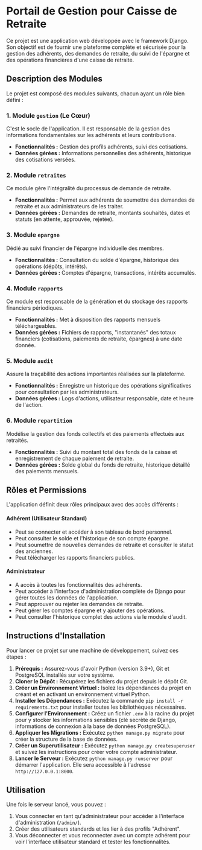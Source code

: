 # Portail de Gestion pour Caisse de Retraite

Ce projet est une application web développée avec le framework Django. Son objectif est de fournir une plateforme complète et sécurisée pour la gestion des adhérents, des demandes de retraite, du suivi de l'épargne et des opérations financières d'une caisse de retraite.


## Description des Modules

Le projet est composé des modules suivants, chacun ayant un rôle bien défini :

### 1. Module `gestion` (Le Cœur)
C'est le socle de l'application. Il est responsable de la gestion des informations fondamentales sur les adhérents et leurs contributions.
*   **Fonctionnalités :** Gestion des profils adhérents, suivi des cotisations.
*   **Données gérées :** Informations personnelles des adhérents, historique des cotisations versées.

### 2. Module `retraites`
Ce module gère l'intégralité du processus de demande de retraite.
*   **Fonctionnalités :** Permet aux adhérents de soumettre des demandes de retraite et aux administrateurs de les traiter.
*   **Données gérées :** Demandes de retraite, montants souhaités, dates et statuts (en attente, approuvée, rejetée).

### 3. Module `epargne`
Dédié au suivi financier de l'épargne individuelle des membres.
*   **Fonctionnalités :** Consultation du solde d'épargne, historique des opérations (dépôts, intérêts).
*   **Données gérées :** Comptes d'épargne, transactions, intérêts accumulés.

### 4. Module `rapports`
Ce module est responsable de la génération et du stockage des rapports financiers périodiques.
*   **Fonctionnalités :** Met à disposition des rapports mensuels téléchargeables.
*   **Données gérées :** Fichiers de rapports, "instantanés" des totaux financiers (cotisations, paiements de retraite, épargnes) à une date donnée.

### 5. Module `audit`
Assure la traçabilité des actions importantes réalisées sur la plateforme.
*   **Fonctionnalités :** Enregistre un historique des opérations significatives pour consultation par les administrateurs.
*   **Données gérées :** Logs d'actions, utilisateur responsable, date et heure de l'action.

### 6. Module `repartition`
Modélise la gestion des fonds collectifs et des paiements effectués aux retraités.
*   **Fonctionnalités :** Suivi du montant total des fonds de la caisse et enregistrement de chaque paiement de retraite.
*   **Données gérées :** Solde global du fonds de retraite, historique détaillé des paiements mensuels.

## Rôles et Permissions

L'application définit deux rôles principaux avec des accès différents :

#### Adhérent (Utilisateur Standard)
*   Peut se connecter et accéder à son tableau de bord personnel.
*   Peut consulter le solde et l'historique de son compte épargne.
*   Peut soumettre de nouvelles demandes de retraite et consulter le statut des anciennes.
*   Peut télécharger les rapports financiers publics.

#### Administrateur
*   A accès à toutes les fonctionnalités des adhérents.
*   Peut accéder à l'interface d'administration complète de Django pour gérer toutes les données de l'application.
*   Peut approuver ou rejeter les demandes de retraite.
*   Peut gérer les comptes épargne et y ajouter des opérations.
*   Peut consulter l'historique complet des actions via le module d'audit.

## Instructions d'Installation

Pour lancer ce projet sur une machine de développement, suivez ces étapes :

1.  **Prérequis :** Assurez-vous d'avoir Python (version 3.9+), Git et PostgreSQL installés sur votre système.
2.  **Cloner le Dépôt :** Récupérez les fichiers du projet depuis le dépôt Git.
3.  **Créer un Environnement Virtuel :** Isolez les dépendances du projet en créant et en activant un environnement virtuel Python.
4.  **Installer les Dépendances :** Exécutez la commande `pip install -r requirements.txt` pour installer toutes les bibliothèques nécessaires.
5.  **Configurer l'Environnement :** Créez un fichier `.env` à la racine du projet pour y stocker les informations sensibles (clé secrète de Django, informations de connexion à la base de données PostgreSQL).
6.  **Appliquer les Migrations :** Exécutez `python manage.py migrate` pour créer la structure de la base de données.
7.  **Créer un Superutilisateur :** Exécutez `python manage.py createsuperuser` et suivez les instructions pour créer votre compte administrateur.
8.  **Lancer le Serveur :** Exécutez `python manage.py runserver` pour démarrer l'application. Elle sera accessible à l'adresse `http://127.0.0.1:8000`.

## Utilisation

Une fois le serveur lancé, vous pouvez :
1.  Vous connecter en tant qu'administrateur pour accéder à l'interface d'administration (`/admin/`).
2.  Créer des utilisateurs standards et les lier à des profils "Adhérent".
3.  Vous déconnecter et vous reconnecter avec un compte adhérent pour voir l'interface utilisateur standard et tester les fonctionnalités.